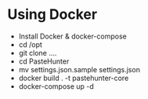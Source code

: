 # Using Docker
* Install Docker & docker-compose
* cd /opt
* git clone ....
* cd PasteHunter
* mv settings.json.sample settings.json
* docker build . -t pastehunter-core
* docker-compose up -d
